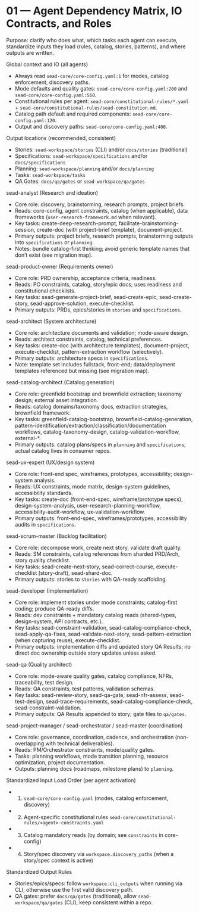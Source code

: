 # 01 — Agent Dependency Matrix, IO Contracts, and Roles

Purpose: clarify who does what, which tasks each agent can execute, standardize inputs they load (rules, catalog, stories, patterns), and where outputs are written.

Global context and IO (all agents)
- Always read `sead-core/core-config.yaml:1` for modes, catalog enforcement, discovery paths.
- Mode defaults and quality gates: `sead-core/core-config.yaml:200` and `sead-core/core-config.yaml:560`.
- Constitutional rules per agent: `sead-core/constitutional-rules/*.yaml` + `sead-core/constitutional-rules/sead-constitution.md`.
- Catalog path default and required components: `sead-core/core-config.yaml:120`.
- Output and discovery paths: `sead-core/core-config.yaml:400`.

Output locations (recommended, consistent)
- Stories: `sead-workspace/stories` (CLI) and/or `docs/stories` (traditional)
- Specifications: `sead-workspace/specifications` and/or `docs/specifications`
- Planning: `sead-workspace/planning` and/or `docs/planning`
- Tasks: `sead-workspace/tasks`
- QA Gates: `docs/qa/gates` or `sead-workspace/qa/gates`

sead-analyst (Research and ideation)
- Core role: discovery, brainstorming, research prompts, project briefs.
- Reads: core-config, agent constraints, catalog (when applicable), data frameworks (`user-research-framework.md` when relevant).
- Key tasks: create-deep-research-prompt, facilitate-brainstorming-session, create-doc (with project-brief template), document-project.
- Primary outputs: project briefs, research prompts, brainstorming outputs into `specifications` or `planning`.
- Notes: bundle catalog-first thinking; avoid generic template names that don’t exist (see migration map).

sead-product-owner (Requirements owner)
- Core role: PRD ownership, acceptance criteria, readiness.
- Reads: PO constraints, catalog, story/epic docs; uses readiness and constitutional checklists.
- Key tasks: sead-generate-project-brief, sead-create-epic, sead-create-story, sead-approve-solution, execute-checklist.
- Primary outputs: PRDs, epics/stories in `stories` and `specifications`.

sead-architect (System architecture)
- Core role: architecture documents and validation; mode-aware design.
- Reads: architect constraints, catalog, technical preferences.
- Key tasks: create-doc (with architecture templates), document-project, execute-checklist, pattern-extraction workflow (selectively).
- Primary outputs: architecture specs in `specifications`.
- Note: template set includes fullstack, front-end; data/deployment templates referenced but missing (see migration map).

sead-catalog-architect (Catalog generation)
- Core role: greenfield bootstrap and brownfield extraction; taxonomy design; external asset integration.
- Reads: catalog domains/taxonomy docs, extraction strategies, brownfield framework.
- Key tasks: greenfield-catalog-bootstrap, brownfield-catalog-generation, pattern-identification/extraction/classification/documentation workflows, catalog-taxonomy-design, catalog-validation-workflow, external-*.
- Primary outputs: catalog plans/specs in `planning` and `specifications`; actual catalog lives in consumer repos.

sead-ux-expert (UX/design system)
- Core role: front-end spec, wireframes, prototypes, accessibility; design-system analysis.
- Reads: UX constraints, mode matrix, design-system guidelines, accessibility standards.
- Key tasks: create-doc (front-end-spec, wireframe/prototype specs), design-system-analysis, user-research-planning-workflow, accessibility-audit-workflow, ux-validation-workflow.
- Primary outputs: front-end-spec, wireframes/prototypes, accessibility audits in `specifications`.

sead-scrum-master (Backlog facilitation)
- Core role: decompose work, create next story, validate draft quality.
- Reads: SM constraints, catalog references from sharded PRD/Arch, story quality checklist.
- Key tasks: sead-create-next-story, sead-correct-course, execute-checklist (story-draft), sead-shard-doc.
- Primary outputs: stories to `stories` with QA-ready scaffolding.

sead-developer (Implementation)
- Core role: implement stories under mode constraints; catalog-first coding; produce QA-ready diffs.
- Reads: dev constraints + mandatory catalog reads (shared-types, design-system, API contracts, etc.).
- Key tasks: sead-constraint-validation, sead-catalog-compliance-check, sead-apply-qa-fixes, sead-validate-next-story, sead-pattern-extraction (when capturing reuse), execute-checklist.
- Primary outputs: implementation diffs and updated story QA Results; no direct doc ownership outside story updates unless asked.

sead-qa (Quality architect)
- Core role: mode-aware quality gates, catalog compliance, NFRs, traceability, test design.
- Reads: QA constraints, test patterns, validation schemas.
- Key tasks: sead-review-story, sead-qa-gate, sead-nfr-assess, sead-test-design, sead-trace-requirements, sead-catalog-compliance-check, sead-constraint-validation.
- Primary outputs: QA Results appended to story; gate files to `qa/gates`.

sead-project-manager / sead-orchestrator / sead-master (coordination)
- Core role: governance, coordination, cadence, and orchestration (non-overlapping with technical deliverables).
- Reads: PM/Orchestrator constraints, mode/quality gates.
- Tasks: planning workflows, mode transition planning, resource optimization, project documentation.
- Outputs: planning docs (roadmaps, milestone plans) to `planning`.

Standardized Input Load Order (per agent activation)
- 1) `sead-core/core-config.yaml` (modes, catalog enforcement, discovery)
- 2) Agent-specific constitutional rules `sead-core/constitutional-rules/<agent>-constraints.yaml`
- 3) Catalog mandatory reads (by domain; see `constraints` in core-config)
- 4) Story/spec discovery via `workspace.discovery_paths` (when a story/spec context is active)

Standardized Output Rules
- Stories/epics/specs: follow `workspace.cli_outputs` when running via CLI; otherwise use the first valid discovery path.
- QA gates: prefer `docs/qa/gates` (traditional), allow `sead-workspace/qa/gates` (CLI), keep consistent within a repo.

